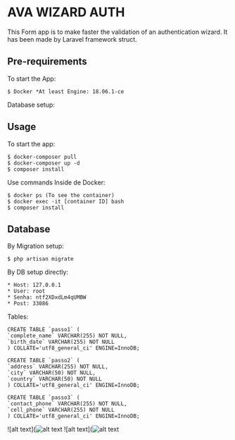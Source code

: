 # AVA WIZARD AUTH

This Form app is to make faster the validation of an authentication wizard. It has
been made by Laravel framework struct.

## Pre-requirements

To start the App:

    $ Docker *At least Engine: 18.06.1-ce

Database setup:

## Usage

To start the app:

    $ docker-composer pull
    $ docker-composer up -d
    $ composer install
    
Use commands Inside de Docker:

    $ docker ps (To see the container)
    $ docker exec -it [container ID] bash
    $ composer install
    
## Database

By Migration setup:

    $ php artisan migrate

By DB setup directly:

    * Host: 127.0.0.1
    * User: root
    * Senha: ntf2XDxdLm4qUMBW
    * Post: 33086
    
Tables:

    CREATE TABLE `passo1` (
    `complete_name` VARCHAR(255) NOT NULL,
    `birth_date` VARCHAR(255) NOT NULL
    ) COLLATE='utf8_general_ci' ENGINE=InnoDB;
    
    CREATE TABLE `passo2` (
    `address` VARCHAR(255) NOT NULL,
    `city` VARCHAR(50) NOT NULL,
    `country` VARCHAR(50) NOT NULL
    ) COLLATE='utf8_general_ci' ENGINE=InnoDB;
        
    CREATE TABLE `passo3` (
    `contact_phone` VARCHAR(255) NOT NULL,
    `cell_phone` VARCHAR(255) NOT NULL
    ) COLLATE='utf8_general_ci' ENGINE=InnoDB;

![alt text](![alt text](https://github.com/lucas0000miranda/ava/blob/master/prints/Captura%20de%20Tela%202019-11-04%20%C3%A0s%2012.33.03.png)
![alt text](![alt text](https://github.com/lucas0000miranda/ava/blob/master/prints/Captura%20de%20Tela%202019-11-04%20%C3%A0s%2012.33.35.png)

